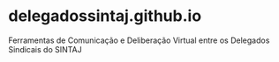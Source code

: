 # delegadossintaj.github.io
Ferramentas de Comunicação e Deliberação Virtual entre os Delegados Sindicais do SINTAJ

